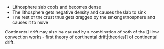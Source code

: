 
- Lithosphere slab cools and becomes dense
- The lithosphere gets negative density and causes the slab to sink
- The rest of the crust thus gets dragged by the sinking lithosphere and causes it to move

Continental drift may also be caused by a combination of both of the [[How convection works - first theory of continental drift|theories]] of continental drift.

